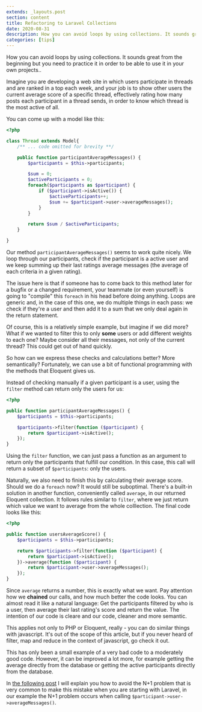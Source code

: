 ```yaml
---
extends: _layouts.post
section: content
title: Refactoring to Laravel Collections
date: 2020-08-31
description: How you can avoid loops by using collections. It sounds great from the beginning but you need to practice it in order to be able to use it in your own projects..
categories: [tips]
---
```


How you can avoid loops by using collections. It sounds great from the beginning but you need to practice it in order to be able to use it in your own projects..

Imagine you are developing a web site in which users participate in threads and are ranked in a top each week, and your job is to show other users the current average score of a specific thread, effectively rating how many posts each participant in a thread sends, in order to know which thread is the most active of all.

You can come up with a model like this:

```php
<?php

class Thread extends Model{
    /** ... code omitted for brevity **/

    public function participantAverageMessages() {
        $participants = $this->participants;

        $sum = 0;
        $activeParticipants = 0;
        foreach($participants as $participant) {
            if ($participant->isActive()) {
                $activeParticipants++;
                $sum += $participant->user->averageMessages();
            }
        }

        return $sum / $activeParticipants;
    }

}
```

Our method `participantAverageMessages()` seems to work quite nicely. We loop through our participants, check if the participant is a active user and we keep summing up their last ratings average messages (the average of each criteria in a given rating).

The issue here is that if someone has to come back to this method later for a bugfix or a changed requirement, your teammate (or even yourself) is going to "compile" this `foreach` in his head before doing anything. Loops are generic and, in the case of this one, we do multiple things in each pass: we check if they're a user and then add it to a sum that we only deal again in the return statement.

Of course, this is a relatively simple example, but imagine if we did more? What if we wanted to filter this to only **some** users or add different weights to each one? Maybe consider all their messages, not only of the current thread? This could get out of hand quickly.

So how can we express these checks and calculations better? More semantically? Fortunately, we can use a bit of functional programming with the methods that Eloquent gives us.

Instead of checking manually if a given participant is a user, using the `filter` method can return only the users for us:

```php
<?php

public function participantAverageMessages() {
    $participants = $this->participants;

    $participants->filter(function ($participant) {
        return $participant->isActive();
    });
}
```

Using the `filter` function, we can just pass a function as an argument to return only the participants that fulfill our condition. In this case, this call will return a subset of `$participants`: only the users.

Naturally, we also need to finish this by calculating their average score. Should we do a `foreach` now? It would still be suboptimal. There's a built-in solution in another function, conveniently called `average`, in our returned Eloquent collection. It follows rules similar to `filter`, where we just return which value we want to average from the whole colllection. The final code looks like this:

```php
<?php

public function usersAverageScore() {
    $participants = $this->participants;

    return $participants->filter(function ($participant) {
        return $participant->isActive();
    })->average(function ($participant) {
        return $participant->user->averageMessages();
    });
}
```

Since `average` returns a number, this is exactly what we want. Pay attention how we **chained** our calls, and how much better the code looks. You can almost read it like a natural language: Get the participants filtered by who is a user, then average their last rating's score and return the value. The intention of our code is cleare and our code, cleaner and more semantic.

This applies not only to PHP or Eloquent, really - you can do similar things with javascript. It's out of the scope of this article, but if you never heard of filter, map and reduce in the context of javascript, go check it out.

This has only been a small example of a very bad code to a moderately good code. However, it can be improved a lot more, for example getting the average directly from the database or getting the active participants directly from the database.

In [the following post](/blog/avoiding-the-n-1-problem) I will explain you how to avoid the N+1 problem that is very common to make this mistake when you are starting with Laravel, in our example the N+1 problem occurs when calling `$participant->user->averageMessages()`.

